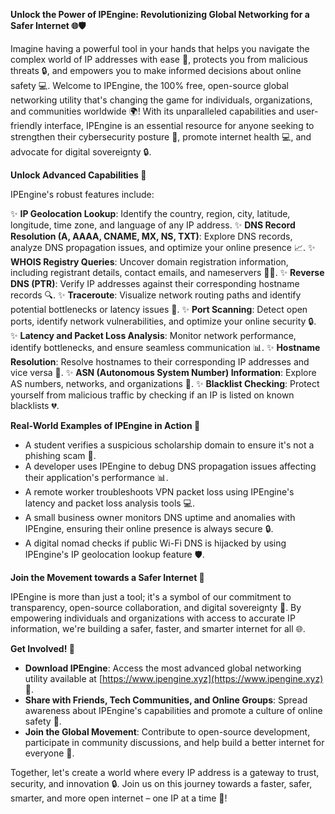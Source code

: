**Unlock the Power of IPEngine: Revolutionizing Global Networking for a Safer Internet 🌐🛡️**

Imagine having a powerful tool in your hands that helps you navigate the complex world of IP addresses with ease 📡, protects you from malicious threats 🔒, and empowers you to make informed decisions about online safety 💻. Welcome to IPEngine, the 100% free, open-source global networking utility that's changing the game for individuals, organizations, and communities worldwide 🌍! With its unparalleled capabilities and user-friendly interface, IPEngine is an essential resource for anyone seeking to strengthen their cybersecurity posture 🔗, promote internet health 💻, and advocate for digital sovereignty 🔒.

**Unlock Advanced Capabilities 🎉**

IPEngine's robust features include:

✨ **IP Geolocation Lookup**: Identify the country, region, city, latitude, longitude, time zone, and language of any IP address.
✨ **DNS Record Resolution (A, AAAA, CNAME, MX, NS, TXT)**: Explore DNS records, analyze DNS propagation issues, and optimize your online presence 📈.
✨ **WHOIS Registry Queries**: Uncover domain registration information, including registrant details, contact emails, and nameservers 🕵️‍♀️.
✨ **Reverse DNS (PTR)**: Verify IP addresses against their corresponding hostname records 🔍.
✨ **Traceroute**: Visualize network routing paths and identify potential bottlenecks or latency issues 🔎.
✨ **Port Scanning**: Detect open ports, identify network vulnerabilities, and optimize your online security 🔒.
✨ **Latency and Packet Loss Analysis**: Monitor network performance, identify bottlenecks, and ensure seamless communication 📊.
✨ **Hostname Resolution**: Resolve hostnames to their corresponding IP addresses and vice versa 🔄.
✨ **ASN (Autonomous System Number) Information**: Explore AS numbers, networks, and organizations 🔗.
✨ **Blacklist Checking**: Protect yourself from malicious traffic by checking if an IP is listed on known blacklists 💔.

**Real-World Examples of IPEngine in Action 🌟**

*   A student verifies a suspicious scholarship domain to ensure it's not a phishing scam 🤝.
*   A developer uses IPEngine to debug DNS propagation issues affecting their application's performance 📊.
*   A remote worker troubleshoots VPN packet loss using IPEngine's latency and packet loss analysis tools 💻.
*   A small business owner monitors DNS uptime and anomalies with IPEngine, ensuring their online presence is always secure 🔒.
*   A digital nomad checks if public Wi-Fi DNS is hijacked by using IPEngine's IP geolocation lookup feature 🛡️.

**Join the Movement towards a Safer Internet 🚀**

IPEngine is more than just a tool; it's a symbol of our commitment to transparency, open-source collaboration, and digital sovereignty 🔗. By empowering individuals and organizations with access to accurate IP information, we're building a safer, faster, and smarter internet for all 🌐.

**Get Involved! 🌟**

*   **Download IPEngine**: Access the most advanced global networking utility available at [https://www.ipengine.xyz](https://www.ipengine.xyz) 🔗.
*   **Share with Friends, Tech Communities, and Online Groups**: Spread awareness about IPEngine's capabilities and promote a culture of online safety 🌟.
*   **Join the Global Movement**: Contribute to open-source development, participate in community discussions, and help build a better internet for everyone 👥.

Together, let's create a world where every IP address is a gateway to trust, security, and innovation 🔒. Join us on this journey towards a faster, safer, smarter, and more open internet – one IP at a time 🚀!